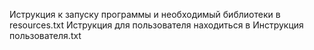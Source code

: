 Иструкция к запуску программы и необходимый библиотеки в resources.txt
Иструкция для пользователя находиться в Инструкция пользователя.txt
